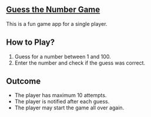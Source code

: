 ## [Guess the Number Game][home page]

This is a fun game app for a single player.

## How to Play?

1. Guess for a number between 1 and 100.
2. Enter the number and check if the guess was correct.

## Outcome

- The player has maximum 10 attempts.
- The player is notified after each guess.
- The player may start the game all over again.

[home page]: https://sacren.github.io/guess-the-number-game
